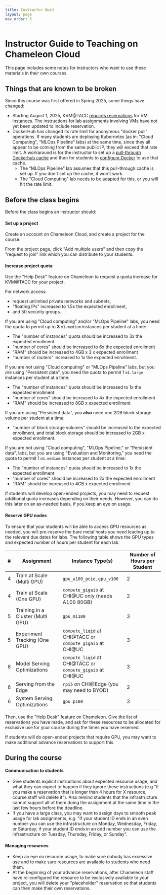 ```yaml
---
title: Instructor Guid
layout: page
nav_order: 5
---
```


# Instructor Guide to Teaching on Chameleon Cloud

This page includes some notes for instructors who want to use these materials in their own courses.

## Things that are known to be broken

Since this course was first offered in Spring 2025, some things have changed:

* Starting August 1, 2025, KVM@TACC [requires reservations](https://chameleoncloud.org/blog/2025/07/01/chameleon-changelog-for-june-2025/) for VM instances. The instructions for lab assignments involving VMs have not yet been updated to include reservation.
* DockerHub has changed its rate limit for anonymous "docker pull" operations. If many students are deploying Kubernetes (as in: "Cloud Computing", "MLOps Pipeline" labs) at the same time, since they all appear to be coming from the same public IP, they will exceed that rate limit. A workaround is for the instructor to set up a [pull-through Dockerhub cache](https://github.com/teaching-on-testbeds/dockerhub-pull-through-cache) and then for students to [configure Docker](https://github.com/teaching-on-testbeds/gourmetgram-iac/blob/main/ansible/pre_k8s/pre_k8s_configure.yml#L39) to use that cache. 
  * The "MLOps Pipeline" lab assumes that this pull-through cache is set up. If you don't set up the cache, it won't work.
  * The "Cloud Computing" lab needs to be adapted for this, or you will hit the rate limit.


## Before the class begins

Before the class begins an instructor should:


#### Set up a project

Create an account on Chameleon Cloud, and create a project for the course.

From the project page, click "Add multiple users" and then copy the "request to join" link which you can distribute to your students.

#### Increase project quota

Use the "Help Desk" feature on Chameleon to request a quota increase for KVM@TACC for your project.

For network access:

* request unlimited private networks and subnets,
* "floating IPs" increased to 1.5x the expected enrollment,
*  and 50 security groups.

If you are using "Cloud computing" and/or "MLOps Pipeline" labs, you need the quota to permit up to **3** `m1.medium` instances per student at a time:

 * The "number of instances" quota should be increased to 3x the expected enrollment
 * "number of cores" should be increased to 6x the expected enrollment
 * "RAM" should be increased to 4GB x 3 x expected enrollment
 * "number of routers" increased to 1x the expected enrollment.

 If you are not using "Cloud computing" or "MLOps Pipeline" labs, but you *are* using "Persistent data", you need the quota to permit 1 `m1.large` instances per student at a time:

 * The "number of instances" quota should be increased to 1x the expected enrollment
 * "number of cores" should be increased to 4x the expected enrollment
 * "RAM" should be increased to 8GB x expected enrollment

 If you are using "Persistent data", you **also** need one 2GB block storage volume per student at a time:

 * "number of block storage volumes" should be increased to the expected enrollment, and total block storage should be increased to 2GB x expected enrollment. 

 If you are not using "Cloud computing", "MLOps Pipeline," or "Persistent data", labs, but you are using "Evaluation and Monitoring," you need the quota to permit 1 `m1.medium` instances per student at a time:

 * The "number of instances" quota should be increased to 1x the expected enrollment
 * "number of cores" should be increased to 2x the expected enrollment
 * "RAM" should be increased to 4GB x expected enrollment

If students will develop open-ended projects, you may need to request additional quota increases depending on their needs. However, you can do this later on an as-needed basis, if you keep an eye on usage.

#### Reserve GPU nodes

To ensure that your students will be able to access GPU resources as needed, you will pre-reserve the bare metal hosts you need leading up to the relevant due dates for labs. The following table shows the GPU types and expected number of hours per student for each lab:

<table>
  <thead>
    <tr>
      <th>#</th>
      <th>Assignment</th>
      <th>Instance Type(s)</th>
      <th>Number of Hours per Student</th>
    </tr>
  </thead>
  <tbody>
    <tr>
      <td>4</td>
      <td>Train at Scale (Multi GPU)</td>
      <td><code>gpu_a100_pcie</code>, <code>gpu_v100</code></td>
      <td>2</td>
    </tr>
    <tr>
      <td>4</td>
      <td>Train at Scale (One GPU)</td>
      <td><code>compute_gigaio</code> at CHI@UC only (needs A100 80GB)</td>
      <td>2</td>
    </tr>
    <tr>
      <td>5</td>
      <td>Training in a Cluster (Multi GPU)</td>
      <td><code>gpu_mi100</code></td>
      <td>3</td>
    </tr>
    <tr>
      <td>5</td>
      <td>Experiment Tracking (One GPU)</td>
      <td><code>compute_liqid</code> at CHI@TACC or <code>compute_gigaio</code> at CHI@UC</td>
      <td>3</td>
    </tr>
    <tr>
      <td>6</td>
      <td>Model Serving Optimizations</td>
      <td><code>compute_liqid</code> at CHI@TACC or <code>compute_gigaio</code> at CHI@UC</td>
      <td>3</td>
    </tr>
    <tr>
      <td>6</td>
      <td>Serving from the Edge</td>
      <td><code>rpi5</code> on CHI@Edge (you may need to BYOD)</td>
      <td>2</td>
    </tr>
    <tr>
      <td>6</td>
      <td>System Serving Optimizations</td>
      <td><code>gpu_p100</code></td>
      <td>3</td>
    </tr>
  </tbody>
</table>


Then, use the "Help Desk" feature on Chameleon. Give the list of reservations you have made, and ask for these resources to be allocated for exclusive use for your course during the times you have reserved.

If students will do open-ended projects that require GPU, you may want to make additional advance reservations to support this.

## During the course

#### Communication to students

* Give students explicit instructions about expected resource usage, and what they can expect to happen if they ignore these instructions (e.g "if you make a reservation that is longer than 4 hours for X resource, course staff will delete it"). Also remind students that the infrastructure cannot support all of them doing the assignment at the same time in the last few hours before the deadline. 
* If you have a large class, you may want to assign days to smooth peak usage for lab assignments, e.g. "if your student ID ends in an even number you can use the infrastructure on Monday, Wednesday, Friday, or Saturday; if your student ID ends in an odd number you can use the infrastructure on Tuesday, Thursday, Friday, or Sunday".


#### Managing resources

* Keep an eye on resource usage, to make sure nobody has excessive use and to make sure resources are available to students who need them.
* At the beginning of your advance reservations, after Chameleon staff have re-configured the resource to be exclusively available to your project, you will delete your "placeholder" reservation so that students can then make their own reservations.
